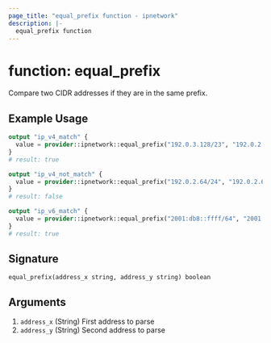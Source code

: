 ```yaml
---
page_title: "equal_prefix function - ipnetwork"
description: |-
  equal_prefix function
---
```


# function: equal_prefix

Compare two CIDR addresses if they are in the same prefix.

## Example Usage

```terraform
output "ip_v4_match" {
  value = provider::ipnetwork::equal_prefix("192.0.3.128/23", "192.0.2.64/23")
}
# result: true

output "ip_v4_not_match" {
  value = provider::ipnetwork::equal_prefix("192.0.2.64/24", "192.0.2.64/23")
}
# result: false

output "ip_v6_match" {
  value = provider::ipnetwork::equal_prefix("2001:db8::ffff/64", "2001:db8::a:ffff/64")
}
# result: true
```

## Signature

```text
equal_prefix(address_x string, address_y string) boolean
```

## Arguments

1. `address_x` (String) First address to parse
1. `address_y` (String) Second address to parse

